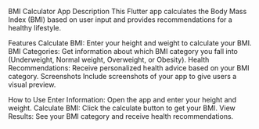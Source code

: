 BMI Calculator App
Description
This Flutter app calculates the Body Mass Index (BMI) based on user input and provides recommendations for a healthy lifestyle.

Features
Calculate BMI: Enter your height and weight to calculate your BMI.
BMI Categories: Get information about which BMI category you fall into (Underweight, Normal weight, Overweight, or Obesity).
Health Recommendations: Receive personalized health advice based on your BMI category.
Screenshots
Include screenshots of your app to give users a visual preview.

How to Use
Enter Information: Open the app and enter your height and weight.
Calculate BMI: Click the calculate button to get your BMI.
View Results: See your BMI category and receive health recommendations.
